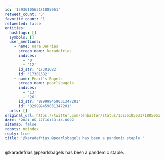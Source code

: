 ```yaml
---
id: '1393610563171885061'
retweet_count: '0'
favorite_count: '1'
retweeted: false
entities:
  hashtags: []
  symbols: []
  user_mentions:
    - name: Kara DeFrias
      screen_name: karadefrias
      indices:
        - '0'
        - '12'
      id_str: '17301682'
      id: '17301682'
    - name: Pearl's Bagels
      screen_name: pearlsbagels
      indices:
        - '13'
        - '26'
      id_str: '829999459031347201'
      id: '829999459031347201'
  urls: []
original_url: https://twitter.com/benbalter/status/1393610563171885061
date: '2021-05-15T16:53:44.000Z'
sitemap: false
robots: noindex
reply: true
title: '@karadefrias @pearlsbagels has been a pandemic staple.'
---
```


@karadefrias @pearlsbagels has been a pandemic staple.